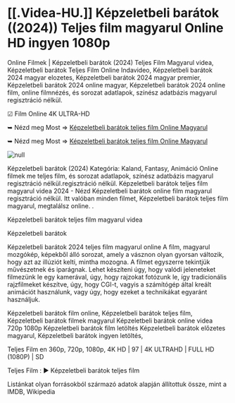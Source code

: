 # [[.Videa-HU.]] Képzeletbeli barátok ((2024)) Teljes film magyarul Online HD ingyen 1080p

Online Filmek | Képzeletbeli barátok (2024) Teljes Film Magyarul videa, Képzeletbeli barátok Teljes Film Online Indavideo, Képzeletbeli barátok 2024 magyar elozetes, Képzeletbeli barátok 2024 magyar premier, Képzeletbeli barátok 2024 online magyar, Képzeletbeli barátok 2024 online film, online filmnézés, és sorozat adatlapok, színész adatbázis magyarul regisztráció nélkül.

☑ Film Online 4K ULTRA-HD

➥ Nézd meg Most => [Képzeletbeli barátok teljes film Online Magyarul](https://filmhd.cloud/movie/639720/if-gityub)

➥ Nézd meg Most => [Képzeletbeli barátok teljes film Online Magyarul](https://filmhd.cloud/movie/639720/if-gityub)

<a href="https://filmhd.cloud/movie/639720/if-gityub" rel="nofollow" data-target="animated-image.originalLink"><img src="https://camo.githubusercontent.com/abb2148613ed2c31b6fd5c164e6a142c9074d86e9468c674b26300adbf87c7f7/68747470733a2f2f7374617469632e7769787374617469632e636f6d2f6d656469612f3835356132355f30343362356162656234616534643335616330303331393865376665353665647e6d76322e676966" alt="null" data-canonical-src="https://static.wixstatic.com/media/855a25_043b5abeb4ae4d35ac003198e7fe56ed~mv2.gif" style="max-width: 100%; display: inline-block;" data-target="animated-image.originalImage"></a>


Képzeletbeli barátok (2024) Kategória: Kaland, Fantasy, Animáció Online filmek me teljes film, és sorozat adatlapok, színész adatbázis magyarul regisztráció nélkül.regisztráció nélkül. Képzeletbeli barátok teljes film magyarul videa 2024 - Nézd Képzeletbeli barátok online film magyarul regisztráció nélkül. Itt valóban minden filmet, Képzeletbeli barátok teljes film magyarul, megtalálsz online. .

Képzeletbeli barátok teljes film magyarul videa

Képzeletbeli barátok

Képzeletbeli barátok 2024 teljes film magyarul online A film, magyarul mozgókép, képekből álló sorozat, amely a vásznon olyan gyorsan változik, hogy azt az illúziót kelti, mintha mozogna. A filmet egyszerre tekintjük művészetnek és iparágnak. Lehet készíteni úgy, hogy valódi jeleneteket filmezünk le egy kamerával, úgy, hogy rajzokat fotózunk le, így tradicionális rajzfilmeket készítve, úgy, hogy CGI-t, vagyis a számítógép által kreált animációt használunk, vagy úgy, hogy ezeket a technikákat egyaránt használjuk.

Képzeletbeli barátok film online, Képzeletbeli barátok teljes film, Képzeletbeli barátok filmek magyarul Képzeletbeli barátok online videa 720p 1080p Képzeletbeli barátok film letöltés Képzeletbeli barátok előzetes magyarul, Képzeletbeli barátok ingyen letöltés,

Teljes Film en 360p, 720p, 1080p, 4K HD | 97 | 4K ULTRAHD | FULL HD (1080P) | SD

Teljes Film : ► Képzeletbeli barátok teljes film

Listánkat olyan forrásokból származó adatok alapján állítottuk össze, mint a IMDB, Wikipedia
